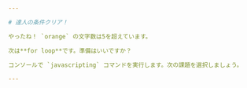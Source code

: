 ```yaml
---

# 達人の条件クリア！

やったね！ `orange` の文字数は5を超えています。

次は**for loop**です。準備はいいですか？

コンソールで `javascripting` コマンドを実行します。次の課題を選択しましょう。

---
```

